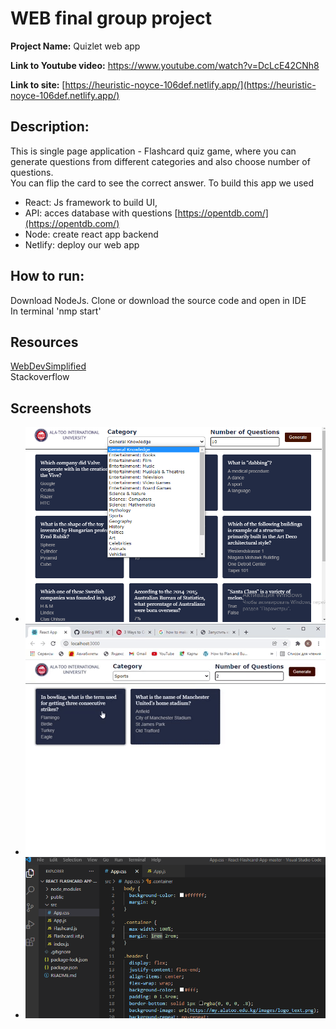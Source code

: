 # WEB final group project

**Project Name:** Quizlet web app

**Link to Youtube video:** https://www.youtube.com/watch?v=DcLcE42CNh8

**Link to site:** [https://heuristic-noyce-106def.netlify.app/](https://heuristic-noyce-106def.netlify.app/)

## Description:  
This is single page application - Flashcard quiz game, where you can generate questions from different categories and also choose number of questions.  
You can flip the card to see the correct answer. To build this app we used 
- React: Js framework to build UI,
- API:  acces database with questions [https://opentdb.com/](https://opentdb.com/)
- Node:  create react app backend 
- Netlify: deploy our web app

## How to run:
Download NodeJs. Clone or download the source code and open in IDE  
In terminal 'nmp start'

## Resources  
[WebDevSimplified](https://www.youtube.com/watch?v=hEtZ040fsD8&t=2715s&ab_channel=WebDevSimplified)  
Stackoverflow 


## Screenshots  
- ![](/Screenshots/website.png)
- ![](/Screenshots/giphy.gif)
- ![](/Screenshots/VsCode.PNG)
